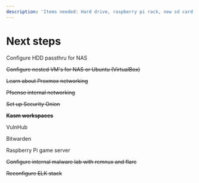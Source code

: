 ```yaml
---
description: 'Items needed: Hard drive, raspberry pi rack, new sd card for raspberry pi''s'
---
```


# Next steps

Configure HDD passthru for NAS

~~Configure nested VM's for NAS or Ubuntu (VirtualBox)~~

~~Learn about Proxmox networking~~

~~Pfsense internal networking~~

~~Set up Security Onion~~

~~**Kasm workspaces**~~

VulnHub

Bitwarden

Raspberry Pi game server

~~Configure internal malware lab with remnux and flare~~

~~Reconfigure ELK stack~~
